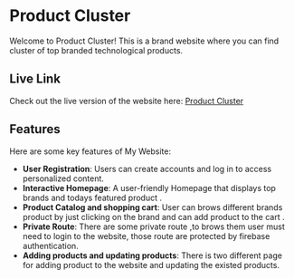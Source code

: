 # Product Cluster

Welcome to Product Cluster! This is a brand website where you can find cluster of top branded technological products.

## Live Link

Check out the live version of the website here: [Product Cluster](https://assignment-10-e2f24.web.app)

## Features

Here are some key features of My Website:

- **User Registration**: Users can create accounts and log in to access personalized content.
- **Interactive Homepage**: A user-friendly Homepage that displays top brands and todays featured product .
- **Product Catalog and shopping cart**: User can brows different brands product by just clicking on the brand and can add product to the cart .
- **Private Route**: There are some private route ,to brows them user must need to login to the website, those route are protected by firebase authentication.
- **Adding products and updating products**: There is two different page for adding product to the website and updating the existed products.


